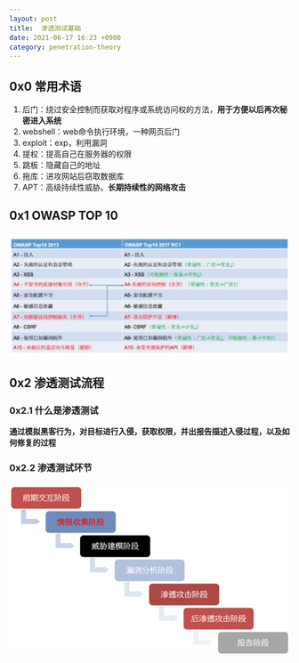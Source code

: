 ```yaml
---
layout: post
title:  渗透测试基础
date: 2021-06-17 16:23 +0900
category: penetration-theory
---
```


## 0x0 常用术语

1. 后门：绕过安全控制而获取对程序或系统访问权的方法，**用于方便以后再次秘密进入系统**
2. webshell：web命令执行环境，一种网页后门
3. exploit：exp，利用漏洞
4. 提权：提高自己在服务器的权限
5. 跳板：隐藏自己的地址
6. 拖库：进攻网站后窃取数据库
7. APT：高级持续性威胁。**长期持续性的网络攻击**

## 0x1 OWASP TOP 10

![](/images/202106017-1.png)

## 0x2 渗透测试流程

### 0x2.1 什么是渗透测试

**通过模拟黑客行为，对目标进行入侵，获取权限，并出报告描述入侵过程，以及如何修复的过程**  

### 0x2.2 渗透测试环节

![](/images/202106017-2.png)
